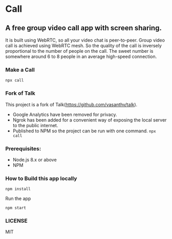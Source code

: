 # Call

## A free group video call app with screen sharing.

It is built using WebRTC, so all your video chat is peer-to-peer. Group video call is achieved using WebRTC mesh. So the quality of the call is inversely proportional to the number of people on the call. The sweet number is somewhere around 6 to 8 people in an average high-speed connection.

### Make a Call

```
npx call
```

### Fork of Talk

This project is a fork of Talk(https://github.com/vasanthv/talk).

- Google Analytics have been removed for privacy.
- Ngrok has been added for a convenient way of exposing the local server to the public internet.
- Published to NPM so the project can be run with one command. `npx call`

### Prerequisites:

- Node.js 8.x or above
- NPM

### How to Build this app locally

```
npm install
```

Run the app

```
npm start
```

### LICENSE

MIT
